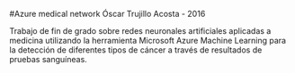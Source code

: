 

#Azure medical network
Óscar Trujillo Acosta - 2016

Trabajo de fin de grado sobre redes neuronales artificiales aplicadas a medicina utilizando la herramienta Microsoft Azure Machine Learning para la detección de diferentes tipos de cáncer a través de resultados de pruebas sanguíneas.
